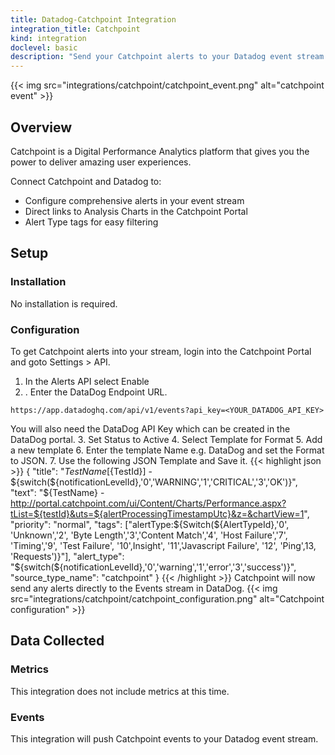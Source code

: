 ```yaml
---
title: Datadog-Catchpoint Integration
integration_title: Catchpoint
kind: integration
doclevel: basic
description: "Send your Catchpoint alerts to your Datadog event stream."
---
```


{{< img src="integrations/catchpoint/catchpoint_event.png" alt="catchpoint event" >}}

## Overview

Catchpoint is a Digital Performance Analytics platform that gives you the power to deliver amazing user experiences.

Connect Catchpoint and Datadog to:

* Configure comprehensive alerts in your event stream
* Direct links to Analysis Charts in the Catchpoint Portal
* Alert Type tags for easy filtering

## Setup
### Installation

No installation is required.

### Configuration

To get Catchpoint alerts into your stream, login into the Catchpoint Portal and goto Settings > API.

1. In the Alerts API select Enable
2. . Enter the DataDog Endpoint URL. 
```
https://app.datadoghq.com/api/v1/events?api_key=<YOUR_DATADOG_API_KEY>
```
You will also need the DataDog API Key which can be created in the DataDog portal.
3. Set Status to Active
4. Select Template for Format
5. Add a new template
6. Enter the template Name e.g. DataDog and set the Format to JSON.
7. Use the following JSON Template and Save it.
{{< highlight json >}}
{
    "title": "${TestName} [${TestId}] - ${switch(${notificationLevelId},'0','WARNING','1','CRITICAL','3','OK')}",
    "text": "${TestName} - http://portal.catchpoint.com/ui/Content/Charts/Performance.aspx?tList=${testId}&uts=${alertProcessingTimestampUtc}&z=&chartView=1",
    "priority": "normal",
    "tags": ["alertType:${Switch(${AlertTypeId},'0', 'Unknown','2', 'Byte Length','3','Content Match','4', 'Host Failure','7', 'Timing','9', 'Test Failure', '10',Insight', '11','Javascript Failure', '12', 'Ping',13, 'Requests')}"],
    "alert_type": "${switch(${notificationLevelId},'0','warning','1','error','3','success')}",
    "source_type_name": "catchpoint"
}
{{< /highlight >}}
Catchpoint will now send any alerts directly to the Events stream in DataDog.
{{< img src="integrations/catchpoint/catchpoint_configuration.png" alt="Catchpoint configuration" >}}

## Data Collected
### Metrics

This integration does not include metrics at this time.

### Events

This integration will push Catchpoint events to your Datadog event stream.
